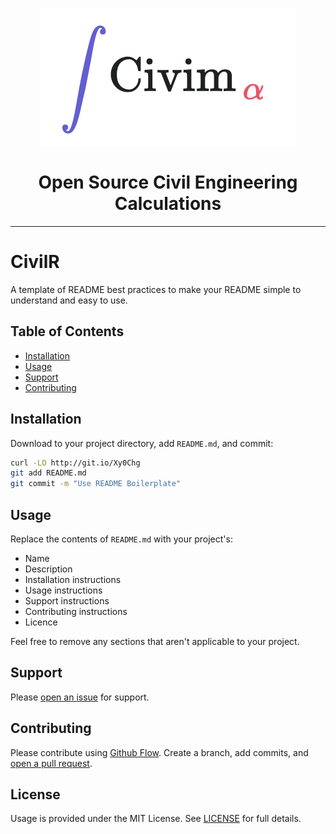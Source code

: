 <p align="center"><img src="CivilR_logo.png" /></p>

<h1 align="center"> Open Source Civil Engineering Calculations </h1>

<hr/>

# CivilR

A template of README best practices to make your README simple to understand and easy to use. 

## Table of Contents

- [Installation](#installation)
- [Usage](#usage)
- [Support](#support)
- [Contributing](#contributing)

## Installation

Download to your project directory, add `README.md`, and commit:

```sh
curl -LO http://git.io/Xy0Chg
git add README.md
git commit -m "Use README Boilerplate"
```

## Usage

Replace the contents of `README.md` with your project's:

- Name
- Description
- Installation instructions
- Usage instructions
- Support instructions
- Contributing instructions
- Licence

Feel free to remove any sections that aren't applicable to your project.

## Support

Please [open an issue](https://github.com/shadowboxingskills/civilR/issues/new) for support.

## Contributing

Please contribute using [Github Flow](https://guides.github.com/introduction/flow/). Create a branch, add commits, and [open a pull request](https://github.com/shadowboxingskills/civilR/compare/).

## License

Usage is provided under the MIT License. 
See [LICENSE](https://github.com/shadowboxingskills/civilR/blob/master/LICENSE) for full details.
